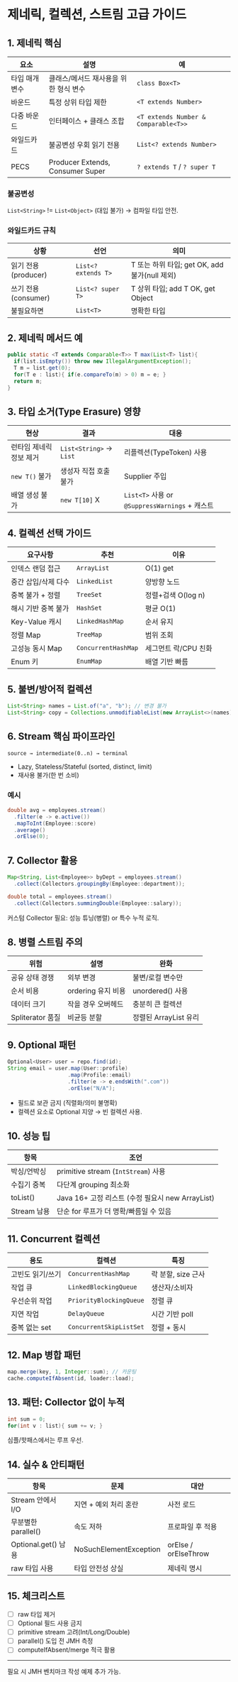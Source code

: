# 제네릭, 컬렉션, 스트림 고급 가이드

## 1. 제네릭 핵심
| 요소 | 설명 | 예 |
|------|------|----|
| 타입 매개변수 | 클래스/메서드 재사용을 위한 형식 변수 | `class Box<T>` |
| 바운드 | 특정 상위 타입 제한 | `<T extends Number>` |
| 다중 바운드 | 인터페이스 + 클래스 조합 | `<T extends Number & Comparable<T>>` |
| 와일드카드 | 불공변성 우회 읽기 전용 | `List<? extends Number>` |
| PECS | Producer Extends, Consumer Super | `? extends T` / `? super T` |

### 불공변성
`List<String>` != `List<Object>` (대입 불가) → 컴파일 타입 안전.

### 와일드카드 규칙
| 상황 | 선언 | 의미 |
|------|------|------|
| 읽기 전용 (producer) | `List<? extends T>` | T 또는 하위 타입; get OK, add 불가(null 제외) |
| 쓰기 전용 (consumer) | `List<? super T>` | T 상위 타입; add T OK, get Object |
| 불필요하면 | `List<T>` | 명확한 타입 |

## 2. 제네릭 메서드 예
```java
public static <T extends Comparable<T>> T max(List<T> list){
  if(list.isEmpty()) throw new IllegalArgumentException();
  T m = list.get(0);
  for(T e : list){ if(e.compareTo(m) > 0) m = e; }
  return m;
}
```

## 3. 타입 소거(Type Erasure) 영향
| 현상 | 결과 | 대응 |
|------|------|------|
| 런타임 제네릭 정보 제거 | `List<String>` → `List` | 리플렉션(TypeToken) 사용 |
| `new T()` 불가 | 생성자 직접 호출 불가 | Supplier<T> 주입 |
| 배열 생성 불가 | `new T[10]` X | `List<T>` 사용 or `@SuppressWarnings` + 캐스트 |

## 4. 컬렉션 선택 가이드
| 요구사항 | 추천 | 이유 |
|----------|------|-----|
| 인덱스 랜덤 접근 | `ArrayList` | O(1) get |
| 중간 삽입/삭제 다수 | `LinkedList` | 양방향 노드 |
| 중복 불가 + 정렬 | `TreeSet` | 정렬+검색 O(log n) |
| 해시 기반 중복 불가 | `HashSet` | 평균 O(1) |
| Key-Value 캐시 | `LinkedHashMap` | 순서 유지 |
| 정렬 Map | `TreeMap` | 범위 조회 |
| 고성능 동시 Map | `ConcurrentHashMap` | 세그먼트 락/CPU 친화 |
| Enum 키 | `EnumMap` | 배열 기반 빠름 |

## 5. 불변/방어적 컬렉션
```java
List<String> names = List.of("a", "b"); // 변경 불가
List<String> copy = Collections.unmodifiableList(new ArrayList<>(names));
```

## 6. Stream 핵심 파이프라인
```
source → intermediate(0..n) → terminal
```
- Lazy, Stateless/Stateful (sorted, distinct, limit)
- 재사용 불가(한 번 소비)

### 예시
```java
double avg = employees.stream()
  .filter(e -> e.active())
  .mapToInt(Employee::score)
  .average()
  .orElse(0);
```

## 7. Collector 활용
```java
Map<String, List<Employee>> byDept = employees.stream()
  .collect(Collectors.groupingBy(Employee::department));

double total = employees.stream()
  .collect(Collectors.summingDouble(Employee::salary));
```
커스텀 Collector 필요: 성능 튜닝(병렬) or 특수 누적 로직.

## 8. 병렬 스트림 주의
| 위험 | 설명 | 완화 |
|------|------|------|
| 공유 상태 경쟁 | 외부 변경 | 불변/로컬 변수만 |
| 순서 비용 | ordering 유지 비용 | unordered() 사용 |
| 데이터 크기 | 작을 경우 오버헤드 | 충분히 큰 컬렉션 |
| Spliterator 품질 | 비균등 분할 | 정렬된 ArrayList 유리 |

## 9. Optional 패턴
```java
Optional<User> user = repo.find(id);
String email = user.map(User::profile)
                   .map(Profile::email)
                   .filter(e -> e.endsWith(".com"))
                   .orElse("N/A");
```
- 필드로 보관 금지 (직렬화/의미 불명확)
- 컬렉션 요소로 Optional 지양 → 빈 컬렉션 사용.

## 10. 성능 팁
| 항목 | 조언 |
|------|------|
| 박싱/언박싱 | primitive stream (`IntStream`) 사용 |
| 수집기 중복 | 다단계 grouping 최소화 |
| toList() | Java 16+ 고정 리스트 (수정 필요시 new ArrayList) |
| Stream 남용 | 단순 for 루프가 더 명확/빠름일 수 있음 |

## 11. Concurrent 컬렉션
| 용도 | 컬렉션 | 특징 |
|------|--------|------|
| 고빈도 읽기/쓰기 | `ConcurrentHashMap` | 락 분할, size 근사 |
| 작업 큐 | `LinkedBlockingQueue` | 생산자/소비자 |
| 우선순위 작업 | `PriorityBlockingQueue` | 정렬 큐 |
| 지연 작업 | `DelayQueue` | 시간 기반 poll |
| 중복 없는 set | `ConcurrentSkipListSet` | 정렬 + 동시 |

## 12. Map 병합 패턴
```java
map.merge(key, 1, Integer::sum); // 카운팅
cache.computeIfAbsent(id, loader::load);
```

## 13. 패턴: Collector 없이 누적
```java
int sum = 0;
for(int v : list){ sum += v; }
```
심플/핫패스에서는 루프 우선.

## 14. 실수 & 안티패턴
| 항목 | 문제 | 대안 |
|------|------|------|
| Stream 안에서 I/O | 지연 + 예외 처리 혼란 | 사전 로드 |
| 무분별한 parallel() | 속도 저하 | 프로파일 후 적용 |
| Optional.get() 남용 | NoSuchElementException | orElse / orElseThrow |
| raw 타입 사용 | 타입 안전성 상실 | 제네릭 명시 |

## 15. 체크리스트
- [ ] raw 타입 제거
- [ ] Optional 필드 사용 금지
- [ ] primitive stream 고려(Int/Long/Double)
- [ ] parallel() 도입 전 JMH 측정
- [ ] computeIfAbsent/merge 적극 활용

---
필요 시 JMH 벤치마크 작성 예제 추가 가능.
